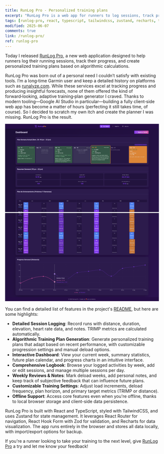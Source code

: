 ```yaml
---
title: RunLog Pro - Personalized training plans
excerpt: "RunLog Pro is a web app for runners to log sessions, track progress, and automatically generate personalized training plans."
tags: [runlog-pro, react, typescript, tailwindcss, zustand, recharts, training, logging]
modified: 2025-06-07
comments: true
link: /runlog-pro/
ref: runlog-pro
---
```


Today I released [RunLog Pro](/runlog-pro/), a new web application designed to help runners log their running sessions, track their progress, and create personalized training plans based on algorithmic calculations.

RunLog Pro was born out of a personal need I couldn’t satisfy with existing tools. I’m a long‑time Garmin user and keep a detailed history on platforms such as [runalyze.com](https://runalyze.com/). While these services excel at tracking progress and producing insightful forecasts, none of them offered the kind of forward‑looking, adaptive training‑plan generator I craved. Thanks to modern tooling—Google AI Studio in particular—building a fully client‑side web app has become a matter of hours (perfecting it still takes time, of course). So I decided to scratch my own itch and create the planner I was missing. RunLog Pro is the result.

![imagen1](/runlog-pro/runlog-pro-1.png)
![imagen2](/runlog-pro/runlog-pro-2.png)

You can find a detailed list of features in the project's [README](/runlog-pro/README.md), but here are some highlights:

- **Detailed Session Logging**: Record runs with distance, duration, elevation, heart rate data, and notes. TRIMP metrics are calculated automatically.
- **Algorithmic Training Plan Generation**: Generate personalized training plans that adapt based on recent performance, with customizable progression settings and manual deload options.
- **Interactive Dashboard**: View your current week, summary statistics, future plan calendar, and progress charts in an intuitive interface.
- **Comprehensive Logbook**: Browse your logged activities by week, add or edit sessions, and manage multiple sessions per day.
- **Weekly Reviews & Notes**: Mark deload weeks, add personal notes, and keep track of subjective feedback that can influence future plans.
- **Customizable Training Settings**: Adjust load increments, deload frequency, plan horizon, and primary target metrics (TRIMP or distance).
- **Offline Support**: Access core features even when you're offline, thanks to local browser storage and client-side data persistence.

RunLog Pro is built with React and TypeScript, styled with TailwindCSS, and uses Zustand for state management. It leverages React Router for navigation, React Hook Form with Zod for validation, and Recharts for data visualization. The app runs entirely in the browser and stores all data locally, with import/export options for backup.

If you're a runner looking to take your training to the next level, give [RunLog Pro](/runlog-pro/) a try and let me know your feedback!
